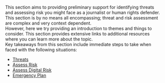 This section aims to providing preliminary support for identifying threats and assessing risk you might face as a journalist or human rights defender. This section is by no means all encompassing; threat and risk assessment are complex and very context dependent.
<br>
However, here we try providing an introduction to themes and things to consider. This section provides extensive links to additional resources where you can learn more about the topic.
<br>
Key takeaways from this section include immediate steps to take when faced with the following situations:
* [Threats](en/topics/practice-2-planning/1-threats/1-intro.md)
* [Assess Risk](en/topics/practice-2-planning/2-assess-risk/1-intro.md)
* [Assess Digital Risk](en/topics/practice-2-planning/3-assess-digital-risk/1-intro-hrd.md)
* [Emergency Plan](en/topics/practice-2-planning/4-emergency-plan/1-intro.md)